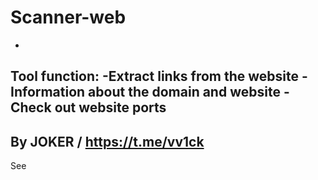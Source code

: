 # Scanner-web
-
Tool function:
-Extract links from the website
-Information about the domain and website
-Check out website ports
-
By JOKER / https://t.me/vv1ck
-
See
